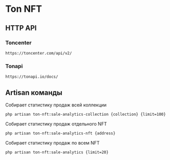 # Ton NFT

## HTTP API

### Toncenter
``https://toncenter.com/api/v2/``

### Tonapi
``https://tonapi.io/docs/``

## Artisan команды

Собирает статистику продаж всей коллекции

``php artisan ton-nft:sale-analytics-collection {collection} {limit=100}``
    
Собирает статистику продаж отдельного NFT

``php artisan ton-nft:sale-analytics-nft {address}``

Собирает статистику продаж по всем NFT

``php artisan ton-nft:sale-analytics {limit=20}``



